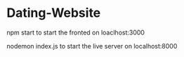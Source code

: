 # Dating-Website

npm start
to start the fronted on loaclhost:3000

nodemon index.js 
to start the live server on localhost:8000
